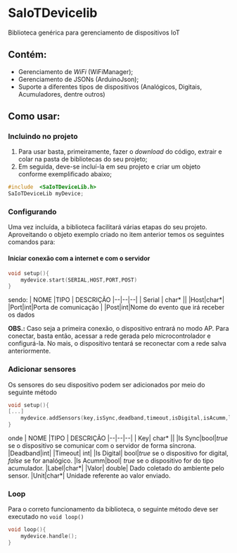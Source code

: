 # SaIoTDevicelib
Biblioteca genérica para gerenciamento de dispositivos IoT

## Contém:
- Gerenciamento de *WiFi* (WiFiManager);
- Gerenciamento de JSONs (ArduinoJson);
- Suporte a diferentes tipos de dispositivos (Analógicos, Digitais, Acumuladores, dentre outros)

## Como usar:
### Incluindo  no projeto
1. Para usar basta, primeiramente, fazer o *download* do código, extrair e colar na pasta de bibliotecas do seu projeto;
2. Em seguida, deve-se incluí-la em seu projeto e criar um objeto conforme exemplificado abaixo;
  ```c++
 #include  <SaIoTDeviceLib.h>
SaIoTDeviceLib myDevice;
```
### Configurando
Uma vez incluída, a biblioteca facilitará várias etapas do seu projeto. Aproveitando o objeto exemplo criado no item anterior temos os seguintes comandos para:

#### Iniciar conexão com a internet e com o servidor
```c++
void setup(){
	mydevice.start(SERIAL,HOST,PORT,POST)
}
`````
sendo:
| NOME |TIPO  | DESCRIÇÃO
|--|--|--|
| Serial | char* ||
|Host|char*|
|Port|int|Porta de comunicação |
|Post|int|Nome do evento que irá receber os dados

**OBS.:** Caso seja a primeira conexão, o dispositivo entrará no modo AP. Para conectar, basta então, acessar a rede gerada pelo microcontrolador e configurá-la. No mais, o dispositivo tentará se reconectar com a rede salva anteriormente.

### Adicionar sensores
Os sensores do seu dispositivo podem ser adicionados por meio do seguinte método
```c++
void setup(){
[...]
	mydevice.addSensors(key,isSync,deadband,timeout,isDigital,isAcumm,label,valor,unit);
}
```
onde
| NOME |TIPO  | DESCRIÇÃO
|--|--|--|
| Key| char* ||
|Is Sync|bool|*true* se o dispositivo se comunicar com o servidor de forma síncrona.
|Deadband|int|
|Timeout| int|
|Is Digital| bool|*true* se o dispositivo for digital, *false* se for analógico.
|Is Acumm|bool| *true* se o dispositivo for do tipo acumulador.
|Label|char*|
|Valor| double| Dado coletado do ambiente pelo sensor.
|Unit|char*| Unidade referente ao valor enviado.

### Loop
Para o correto funcionamento da biblioteca, o seguinte método deve ser executado no `void loop()`

```c++
void loop(){
	mydevice.handle();
}
```
